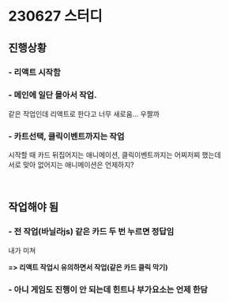 # 230627 스터디

## 진행상황
### - 리액트 시작함
### - 메인에 일단 몰아서 작업.
같은 작업인데 리액트로 한다고 너무 새로움... 우짤까
### - 카트선택, 클릭이벤트까지는 작업
시작할 때 카드 뒤집어지는 애니메이션, 클릭이벤트까지는 어찌저찌 했는데
<br>
서로 맞아 없어지는 애니메이션은 언제하지?

<br>

## 작업해야 됨
### - 전 작업(바닐라js) 같은 카드 두 번 누르면 정답임
내가 미쳐

**=> 리액트 작업시 유의하면서 작업(같은 카드 클릭 막기)**

### - 아니 게임도 진행이 안 되는데 힌트나 부가요소는 언제 한담

